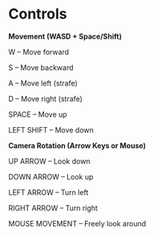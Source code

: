 # Controls

**Movement (WASD + Space/Shift)**

W – Move forward

S – Move backward

A – Move left (strafe)

D – Move right (strafe)

SPACE – Move up

LEFT SHIFT – Move down

**Camera Rotation (Arrow Keys or Mouse)**

UP ARROW – Look down

DOWN ARROW – Look up

LEFT ARROW – Turn left 

RIGHT ARROW – Turn right 

MOUSE MOVEMENT – Freely look around 
